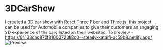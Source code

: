 # 3DCarShow
I created a 3D car show with React Three Fiber and Three.js, this project can be used for Automobile companies to give their customers an engaging 3D experience of the cars listed on their websites.
To preview - https://64133cac870f81000723b8c0--steady-kataifi-ac59b8.netlify.app/
![Preview](https://i.imgur.com/7krmoGz.png)

